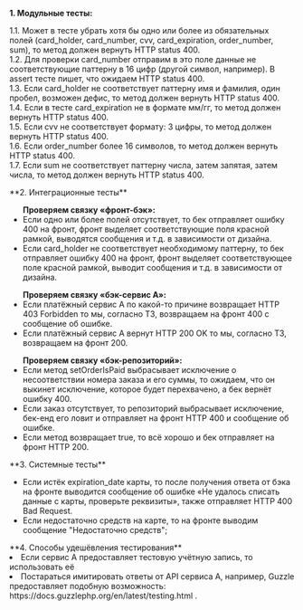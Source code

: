 **1. Модульные тесты:**<br>
<p>
1.1. Может в тесте убрать хотя бы одно или более из обязательных полей (card_holder, 
card_number, cvv, card_expiration, order_number, sum), то метод должен вернуть 
HTTP status 400.<br>
1.2. Для проверки card_number отправим в это поле данные не соответствующие паттерну в 16 цифр 
(другой символ, например). В assert тесте пишет, что ожидаем HTTP status 400. <br>
1.3. Если card_holder не соответствует паттерну имя и фамилия, один пробел, возможен дефиc,
то метод должен вернуть HTTP status 400.<br>
1.4. Если в тесте card_expiration не в формате мм/гг, то метод должен вернуть HTTP status 400.<br>
1.5. Если cvv не соответствует формату: 3 цифры, то метод должен вернуть HTTP status 400.<br>
1.6. Если order_number более 16 символов, то метод должен вернуть HTTP status 400.<br>
1.7. Если sum не соответствует паттерну числа, затем запятая, затем числа, то метод должен вернуть HTTP status 400.<br>
</p>
**2. Интеграционные тесты**<br>
<ul><strong>Проверяем связку «фронт-бэк»:</strong>
    <li>
        Если одно или более полей отсутствует, то бек отправляет ошибку 400 на фронт, 
        фронт выделяет соответствующие поля красной рамкой, выводятся сообщения и т.д.
        в зависимости от дизайна.
    </li>
    <li>
        Если card_holder не соответствует необходимому паттерну, то бек отправляет ошибку 400 на фронт, 
        фронт выделяет соответствующее поле красной рамкой, выводит сообщения и т.д.
        в зависимости от дизайна.
    </li>
</ul>

<ul><strong>Проверяем связку «бэк-сервис А»:</strong>
    <li>
        Если платёжный сервис А по какой-то причине возвращает HTTP 403 Forbidden
        то мы, согласно ТЗ, возвращаем на фронт 400 с сообщение об ошибке.
    </li>
    <li>
        Если платёжный сервис А вернут HTTP 200 OK
        то мы, согласно ТЗ, возвращаем на фронт 200.
    </li>
</ul>

<ul><strong>Проверяем связку «бэк-репозиторий»:</strong>
    <li>
        Если метод setOrderIsPaid выбрасывает исключение о несоответствии номера заказа и его суммы, 
        то ожидаем, что он выкинет исключение, которое будет перехвачено, а бек вернёт ошибку 400.
    </li>
    <li>
        Если заказ отсутствует, то репозиторий выбрасывает исключение, бек-енд его ловит 
        и отправляет на фронт HTTP 400 и сообщение об ошибке.
    </li>
    <li>
        Если метод возвращает true, то всё хорошо и бек отправляет на фронт HTTP 200.
    </li>
</ul>
**3. Системные тесты**<br>
<ul>
    <li>
        Если истёк expiration_date карты, то после получения ответа от бэка на фронте
        выводится сообщение об ошибке «Не удалось списать данные с
        карты, проверьте реквизиты», также отправляет HTTP 400 Bad Request.
    </li>
    <li>
        Если недостаточно средств на карте, то на фронте выводим сообщение "Недостаточно средств";
    </li>
</ul>
**4. Способы удешёвления тестирования**<br>
    <li>
        Если сервис А предоставляет тестовую учётную запись, то использовать её
    </li>
    <li>
        Постараться имитировать ответы от API сервиса А, например, Guzzle предоставляет подобную возможность:
        https://docs.guzzlephp.org/en/latest/testing.html .
    </li>